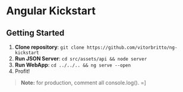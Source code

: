 # Angular Kickstart

## Getting Started

1. **Clone repository**: `git clone https://github.com/vitorbritto/ng-kickstart`
2. **Run JSON Server**: `cd src/assets/api && node server`
3. **Run WebApp**: `cd ../../.. && ng serve --open`
4. Profit!

> **Note:** for production, comment all console.log(). =]
